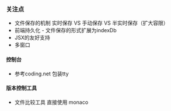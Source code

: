 ### 关注点
- 文件保存的机制 实时保存 VS 手动保存 VS 半实时保存（扩大容限）
- 前端持久化 - 文件保存的形式扩展为indexDb
- JSX的友好支持
- 多窗口

#### 控制台
- 参考coding.net 包装tty

#### 版本控制工具
- 文件比较工具 直接使用 monaco